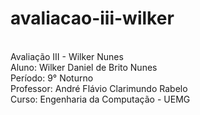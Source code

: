 # avaliacao-iii-wilker
<br/> Avaliação III - Wilker Nunes
<br/> Aluno: Wilker Daniel de Brito Nunes
<br/> Período: 9° Noturno
<br/> Professor: André Flávio Clarimundo Rabelo
<br/> Curso: Engenharia da Computação - UEMG
